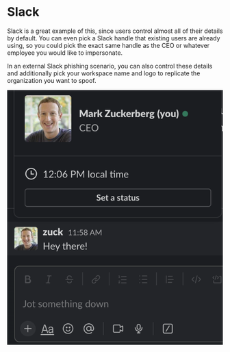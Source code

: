 # Slack

Slack is a great example of this, since users control almost all of their details by default. You can even pick a Slack handle that existing users are already using, so you could pick the exact same handle as the CEO or whatever employee you would like to impersonate.


In an external Slack phishing scenario, you can also control these details and additionally pick your workspace name and logo to replicate the organization you want to spoof.

![screenshot](slack.png)
